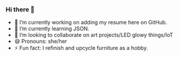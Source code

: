 ### Hi there 👋

- 🔭 I’m currently working on adding my resume here on GitHub. 
- 🌱 I’m currently learning JSON. 
- 👯 I’m looking to collaborate on art projects/LED glowy things/IoT
- 😄 Pronouns: she/her
- ⚡ Fun fact: I refinish and upcycle furniture as a hobby. 

<!--
**k-kuijper/k-kuijper** is a repository for my resume.


-->
